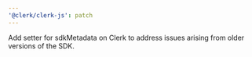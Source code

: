 ```yaml
---
'@clerk/clerk-js': patch
---
```


Add setter for sdkMetadata on Clerk to address issues arising from older versions of the SDK.
